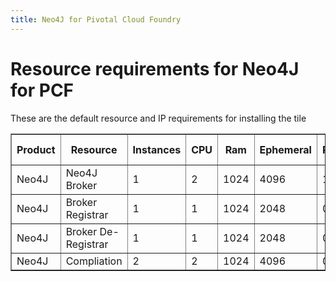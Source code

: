 ```yaml
---
title: Neo4J for Pivotal Cloud Foundry
---
```


# Resource requirements for Neo4J for PCF
These are the default resource and IP requirements for installing the tile
<table border="1" class="nice">
	<tr>
		<th>Product</th>
		<th>Resource</th>
		<th>Instances</th>
		<th>CPU</th>
		<th>Ram</th>
		<th>Ephemeral</th>
		<th>Persistent</th>
		<th>Static IP</th>
		<th>Dynamic IP</th>
	</tr>
	<tr>
 		<td>Neo4J</td>
	 	<td>Neo4J Broker</td>
	 	<td>1</td><td>2</td>
	 	<td>1024</td><td>4096</td>
	 	<td>1024</td>
	 	<td>1</td>
	 	<td>0</td>
 	</tr>
 	<tr>
 		<td>Neo4J</td>
 		<td>Broker Registrar</td>
 		<td>1</td>
 		<td>1</td>
 		<td>1024</td>
 		<td>2048</td>
 		<td>0</td>
 		<td>0</td>
 		<td>1</td>
 	</tr>
	<tr>
		<td>Neo4J</td>
		<td>Broker De-Registrar</td>
		<td>1</td>
		<td>1</td>
		<td>1024</td>
		<td>2048</td>
		<td>0</td>
		<td>0</td>
		<td>1</td>
	</tr>
	<tr>
		<td>Neo4J</td>
		<td>Compliation</td>
		<td>2</td>
		<td>2</td>
		<td>1024</td>
		<td>4096</td>
		<td>0</td>
		<td>0</td>
		<td>1</td>
	</tr>
</table>